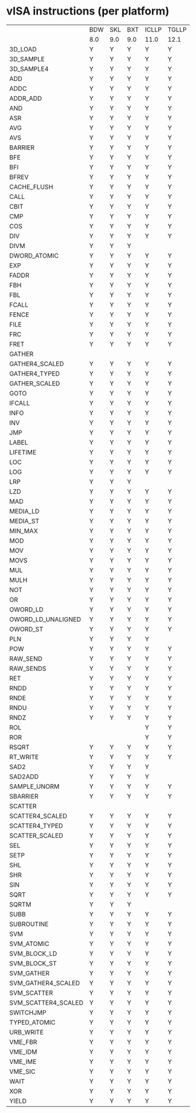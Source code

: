 <!---======================= begin_copyright_notice ============================

Copyright (c) 2019-2021 Intel Corporation

Permission is hereby granted, free of charge, to any person obtaining a copy
of this software and associated documentation files (the "Software"),
to deal in the Software without restriction, including without limitation
the rights to use, copy, modify, merge, publish, distribute, sublicense,
and/or sell copies of the Software, and to permit persons to whom
the Software is furnished to do so, subject to the following conditions:

The above copyright notice and this permission notice shall be included
in all copies or substantial portions of the Software.

THE SOFTWARE IS PROVIDED "AS IS", WITHOUT WARRANTY OF ANY KIND, EXPRESS OR
IMPLIED, INCLUDING BUT NOT LIMITED TO THE WARRANTIES OF MERCHANTABILITY,
FITNESS FOR A PARTICULAR PURPOSE AND NONINFRINGEMENT. IN NO EVENT SHALL THE
AUTHORS OR COPYRIGHT HOLDERS BE LIABLE FOR ANY CLAIM, DAMAGES OR OTHER
LIABILITY, WHETHER IN AN ACTION OF CONTRACT, TORT OR OTHERWISE, ARISING
FROM, OUT OF OR IN CONNECTION WITH THE SOFTWARE OR THE USE OR OTHER DEALINGS
IN THE SOFTWARE.

============================= end_copyright_notice ==========================-->

# vISA instructions (per platform)

| | | | | | |
| --- | --- | --- | --- | --- | --- |
|                    |BDW|SKL|BXT|ICLLP|TGLLP|
|                    |8.0|9.0|9.0|11.0 |12.1 |
|3D_LOAD             | Y | Y | Y | Y   | Y   |
|3D_SAMPLE           | Y | Y | Y | Y   | Y   |
|3D_SAMPLE4          | Y | Y | Y | Y   | Y   |
|ADD                 | Y | Y | Y | Y   | Y   |
|ADDC                | Y | Y | Y | Y   | Y   |
|ADDR_ADD            | Y | Y | Y | Y   | Y   |
|AND                 | Y | Y | Y | Y   | Y   |
|ASR                 | Y | Y | Y | Y   | Y   |
|AVG                 | Y | Y | Y | Y   | Y   |
|AVS                 | Y | Y | Y | Y   | Y   |
|BARRIER             | Y | Y | Y | Y   | Y   |
|BFE                 | Y | Y | Y | Y   | Y   |
|BFI                 | Y | Y | Y | Y   | Y   |
|BFREV               | Y | Y | Y | Y   | Y   |
|CACHE_FLUSH         | Y | Y | Y | Y   | Y   |
|CALL                | Y | Y | Y | Y   | Y   |
|CBIT                | Y | Y | Y | Y   | Y   |
|CMP                 | Y | Y | Y | Y   | Y   |
|COS                 | Y | Y | Y | Y   | Y   |
|DIV                 | Y | Y | Y | Y   | Y   |
|DIVM                | Y | Y | Y |     |     |
|DWORD_ATOMIC        | Y | Y | Y | Y   | Y   |
|EXP                 | Y | Y | Y | Y   | Y   |
|FADDR               | Y | Y | Y | Y   | Y   |
|FBH                 | Y | Y | Y | Y   | Y   |
|FBL                 | Y | Y | Y | Y   | Y   |
|FCALL               | Y | Y | Y | Y   | Y   |
|FENCE               | Y | Y | Y | Y   | Y   |
|FILE                | Y | Y | Y | Y   | Y   |
|FRC                 | Y | Y | Y | Y   | Y   |
|FRET                | Y | Y | Y | Y   | Y   |
|GATHER              |   |   |   |     |     |
|GATHER4_SCALED      | Y | Y | Y | Y   | Y   |
|GATHER4_TYPED       | Y | Y | Y | Y   | Y   |
|GATHER_SCALED       | Y | Y | Y | Y   | Y   |
|GOTO                | Y | Y | Y | Y   | Y   |
|IFCALL              | Y | Y | Y | Y   | Y   |
|INFO                | Y | Y | Y | Y   | Y   |
|INV                 | Y | Y | Y | Y   | Y   |
|JMP                 | Y | Y | Y | Y   | Y   |
|LABEL               | Y | Y | Y | Y   | Y   |
|LIFETIME            | Y | Y | Y | Y   | Y   |
|LOC                 | Y | Y | Y | Y   | Y   |
|LOG                 | Y | Y | Y | Y   | Y   |
|LRP                 | Y | Y | Y |     |     |
|LZD                 | Y | Y | Y | Y   | Y   |
|MAD                 | Y | Y | Y | Y   | Y   |
|MEDIA_LD            | Y | Y | Y | Y   | Y   |
|MEDIA_ST            | Y | Y | Y | Y   | Y   |
|MIN_MAX             | Y | Y | Y | Y   | Y   |
|MOD                 | Y | Y | Y | Y   | Y   |
|MOV                 | Y | Y | Y | Y   | Y   |
|MOVS                | Y | Y | Y | Y   | Y   |
|MUL                 | Y | Y | Y | Y   | Y   |
|MULH                | Y | Y | Y | Y   | Y   |
|NOT                 | Y | Y | Y | Y   | Y   |
|OR                  | Y | Y | Y | Y   | Y   |
|OWORD_LD            | Y | Y | Y | Y   | Y   |
|OWORD_LD_UNALIGNED  | Y | Y | Y | Y   | Y   |
|OWORD_ST            | Y | Y | Y | Y   | Y   |
|PLN                 | Y | Y | Y | Y   |     |
|POW                 | Y | Y | Y | Y   | Y   |
|RAW_SEND            | Y | Y | Y | Y   | Y   |
|RAW_SENDS           | Y | Y | Y | Y   | Y   |
|RET                 | Y | Y | Y | Y   | Y   |
|RNDD                | Y | Y | Y | Y   | Y   |
|RNDE                | Y | Y | Y | Y   | Y   |
|RNDU                | Y | Y | Y | Y   | Y   |
|RNDZ                | Y | Y | Y | Y   | Y   |
|ROL                 |   |   |   | Y   | Y   |
|ROR                 |   |   |   | Y   | Y   |
|RSQRT               | Y | Y | Y | Y   | Y   |
|RT_WRITE            | Y | Y | Y | Y   | Y   |
|SAD2                | Y | Y | Y | Y   |     |
|SAD2ADD             | Y | Y | Y | Y   |     |
|SAMPLE_UNORM        | Y | Y | Y | Y   | Y   |
|SBARRIER            | Y | Y | Y | Y   | Y   |
|SCATTER             |   |   |   |     |     |
|SCATTER4_SCALED     | Y | Y | Y | Y   | Y   |
|SCATTER4_TYPED      | Y | Y | Y | Y   | Y   |
|SCATTER_SCALED      | Y | Y | Y | Y   | Y   |
|SEL                 | Y | Y | Y | Y   | Y   |
|SETP                | Y | Y | Y | Y   | Y   |
|SHL                 | Y | Y | Y | Y   | Y   |
|SHR                 | Y | Y | Y | Y   | Y   |
|SIN                 | Y | Y | Y | Y   | Y   |
|SQRT                | Y | Y | Y | Y   | Y   |
|SQRTM               | Y | Y | Y |     |     |
|SUBB                | Y | Y | Y | Y   | Y   |
|SUBROUTINE          | Y | Y | Y | Y   | Y   |
|SVM                 | Y | Y | Y | Y   | Y   |
|SVM_ATOMIC          | Y | Y | Y | Y   | Y   |
|SVM_BLOCK_LD        | Y | Y | Y | Y   | Y   |
|SVM_BLOCK_ST        | Y | Y | Y | Y   | Y   |
|SVM_GATHER          | Y | Y | Y | Y   | Y   |
|SVM_GATHER4_SCALED  | Y | Y | Y | Y   | Y   |
|SVM_SCATTER         | Y | Y | Y | Y   | Y   |
|SVM_SCATTER4_SCALED | Y | Y | Y | Y   | Y   |
|SWITCHJMP           | Y | Y | Y | Y   | Y   |
|TYPED_ATOMIC        | Y | Y | Y | Y   | Y   |
|URB_WRITE           | Y | Y | Y | Y   | Y   |
|VME_FBR             | Y | Y | Y | Y   | Y   |
|VME_IDM             | Y | Y | Y | Y   | Y   |
|VME_IME             | Y | Y | Y | Y   | Y   |
|VME_SIC             | Y | Y | Y | Y   | Y   |
|WAIT                | Y | Y | Y | Y   | Y   |
|XOR                 | Y | Y | Y | Y   | Y   |
|YIELD               | Y | Y | Y | Y   | Y   |
